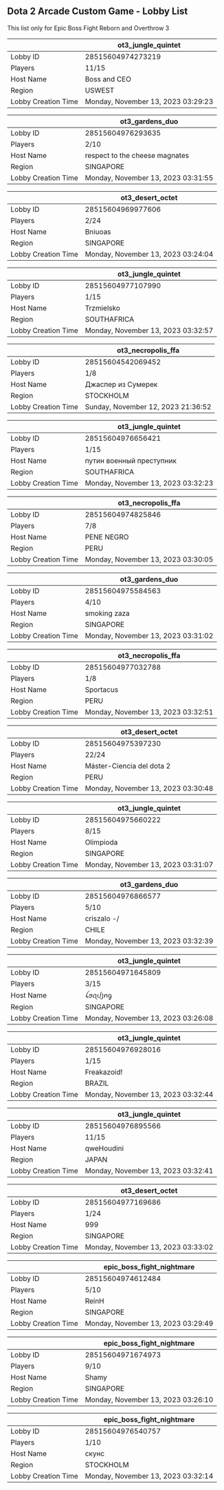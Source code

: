 ## Dota 2 Arcade Custom Game - Lobby List

This list only for Epic Boss Fight Reborn and Overthrow 3

|  | ot3_jungle_quintet |
| ------ | ------ |
| Lobby ID | 28515604974273219 |
| Players | 11/15 |
| Host Name | Boss and CEO |
| Region | USWEST |
| Lobby Creation Time | Monday, November 13, 2023 03:29:23 |


|  | ot3_gardens_duo |
| ------ | ------ |
| Lobby ID | 28515604976293635 |
| Players | 2/10 |
| Host Name | respect to the cheese magnates |
| Region | SINGAPORE |
| Lobby Creation Time | Monday, November 13, 2023 03:31:55 |


|  | ot3_desert_octet |
| ------ | ------ |
| Lobby ID | 28515604969977606 |
| Players | 2/24 |
| Host Name | Bniuoas |
| Region | SINGAPORE |
| Lobby Creation Time | Monday, November 13, 2023 03:24:04 |


|  | ot3_jungle_quintet |
| ------ | ------ |
| Lobby ID | 28515604977107990 |
| Players | 1/15 |
| Host Name | Trzmielsko |
| Region | SOUTHAFRICA |
| Lobby Creation Time | Monday, November 13, 2023 03:32:57 |


|  | ot3_necropolis_ffa |
| ------ | ------ |
| Lobby ID | 28515604542069452 |
| Players | 1/8 |
| Host Name | Джаспер из Сумерек |
| Region | STOCKHOLM |
| Lobby Creation Time | Sunday, November 12, 2023 21:36:52 |


|  | ot3_jungle_quintet |
| ------ | ------ |
| Lobby ID | 28515604976656421 |
| Players | 1/15 |
| Host Name | путин военный преступник |
| Region | SOUTHAFRICA |
| Lobby Creation Time | Monday, November 13, 2023 03:32:23 |


|  | ot3_necropolis_ffa |
| ------ | ------ |
| Lobby ID | 28515604974825846 |
| Players | 7/8 |
| Host Name | PENE  NEGRO |
| Region | PERU |
| Lobby Creation Time | Monday, November 13, 2023 03:30:05 |


|  | ot3_gardens_duo |
| ------ | ------ |
| Lobby ID | 28515604975584563 |
| Players | 4/10 |
| Host Name | smoking zaza |
| Region | SINGAPORE |
| Lobby Creation Time | Monday, November 13, 2023 03:31:02 |


|  | ot3_necropolis_ffa |
| ------ | ------ |
| Lobby ID | 28515604977032788 |
| Players | 1/8 |
| Host Name | Sportacus |
| Region | PERU |
| Lobby Creation Time | Monday, November 13, 2023 03:32:51 |


|  | ot3_desert_octet |
| ------ | ------ |
| Lobby ID | 28515604975397230 |
| Players | 22/24 |
| Host Name | Máster-Ciencia del dota 2 |
| Region | PERU |
| Lobby Creation Time | Monday, November 13, 2023 03:30:48 |


|  | ot3_jungle_quintet |
| ------ | ------ |
| Lobby ID | 28515604975660222 |
| Players | 8/15 |
| Host Name | Olimpioda |
| Region | SINGAPORE |
| Lobby Creation Time | Monday, November 13, 2023 03:31:07 |


|  | ot3_gardens_duo |
| ------ | ------ |
| Lobby ID | 28515604976866577 |
| Players | 5/10 |
| Host Name | criszalo *-*/ |
| Region | CHILE |
| Lobby Creation Time | Monday, November 13, 2023 03:32:39 |


|  | ot3_jungle_quintet |
| ------ | ------ |
| Lobby ID | 28515604971645809 |
| Players | 3/15 |
| Host Name | ꪶꪮꪖᦔ꠸ꪀᧁ |
| Region | SINGAPORE |
| Lobby Creation Time | Monday, November 13, 2023 03:26:08 |


|  | ot3_jungle_quintet |
| ------ | ------ |
| Lobby ID | 28515604976928016 |
| Players | 1/15 |
| Host Name | Freakazoid! |
| Region | BRAZIL |
| Lobby Creation Time | Monday, November 13, 2023 03:32:44 |


|  | ot3_jungle_quintet |
| ------ | ------ |
| Lobby ID | 28515604976895566 |
| Players | 11/15 |
| Host Name | qweHoudini |
| Region | JAPAN |
| Lobby Creation Time | Monday, November 13, 2023 03:32:41 |


|  | ot3_desert_octet |
| ------ | ------ |
| Lobby ID | 28515604977169686 |
| Players | 1/24 |
| Host Name | 999 |
| Region | SINGAPORE |
| Lobby Creation Time | Monday, November 13, 2023 03:33:02 |


|  | epic_boss_fight_nightmare |
| ------ | ------ |
| Lobby ID | 28515604974612484 |
| Players | 5/10 |
| Host Name | ReinH |
| Region | SINGAPORE |
| Lobby Creation Time | Monday, November 13, 2023 03:29:49 |


|  | epic_boss_fight_nightmare |
| ------ | ------ |
| Lobby ID | 28515604971674973 |
| Players | 9/10 |
| Host Name | Shamy |
| Region | SINGAPORE |
| Lobby Creation Time | Monday, November 13, 2023 03:26:10 |


|  | epic_boss_fight_nightmare |
| ------ | ------ |
| Lobby ID | 28515604976540757 |
| Players | 1/10 |
| Host Name | скунс |
| Region | STOCKHOLM |
| Lobby Creation Time | Monday, November 13, 2023 03:32:14 |


